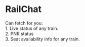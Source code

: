 # RailChat

Can fetch for you:  
        1. Live status of any train.  
        2. PNR status  
        3. Seat availability info for any train.  
